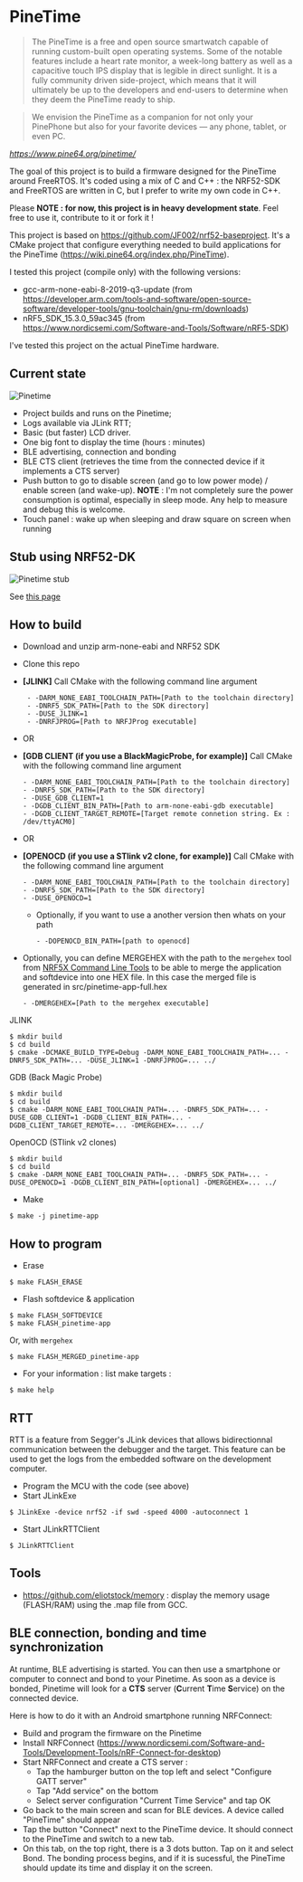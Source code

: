 # PineTime
> The PineTime is a free and open source smartwatch capable of running custom-built open operating systems. Some of the notable features include a heart rate monitor, a week-long battery as well as a capacitive touch IPS display that is legible in direct sunlight. It is a fully community driven side-project, which means that it will ultimately be up to the developers and end-users to determine when they deem the PineTime ready to ship.

> We envision the PineTime as a companion for not only your PinePhone but also for your favorite devices — any phone, tablet, or even PC.

*https://www.pine64.org/pinetime/* 

The goal of this project is to build a firmware designed for the PineTime around FreeRTOS.
It's coded using a mix of C and C++ : the NRF52-SDK and FreeRTOS are written in C, but I prefer to write my own code in C++.

Please **NOTE : for now, this project is in heavy development state**. Feel free to use it, contribute to it or fork it !

This project is based on https://github.com/JF002/nrf52-baseproject.
It's a CMake project that configure everything needed to build applications for the PineTime (https://wiki.pine64.org/index.php/PineTime).

I tested this project (compile only) with the following versions:

  * gcc-arm-none-eabi-8-2019-q3-update (from https://developer.arm.com/tools-and-software/open-source-software/developer-tools/gnu-toolchain/gnu-rm/downloads)
  * nRF5_SDK_15.3.0_59ac345 (from https://www.nordicsemi.com/Software-and-Tools/Software/nRF5-SDK)
  
I've tested this project on the actual PineTime hardware.

## Current state

![Pinetime](./images/pinetime.jpg "Pinetime")

 * Project builds and runs on the Pinetime;
 * Logs available via JLink RTT;
 * Basic (but faster) LCD driver.
 * One big font to display the time (hours : minutes)
 * BLE advertising, connection and bonding
 * BLE CTS client (retrieves the time from the connected device if it implements a CTS server)
 * Push button to go to disable screen (and go to low power mode) / enable screen (and wake-up). **NOTE** : I'm not completely sure the power consumption is optimal, especially in sleep mode. Any help to measure and debug this is welcome.
 * Touch panel : wake up when sleeping and draw square on screen when running 

## Stub using NRF52-DK
![Pinetime stub](./images/pinetimestub1.jpg "PinetimeStub")

See [this page](./doc/PinetimeStubWithNrf52DK.md)

## How to build

  * Download and unzip arm-none-eabi and NRF52 SDK
  * Clone this repo
  * **[JLINK]** Call CMake with the following command line argument
  
         - -DARM_NONE_EABI_TOOLCHAIN_PATH=[Path to the toolchain directory] 
         - -DNRF5_SDK_PATH=[Path to the SDK directory]
         - -DUSE_JLINK=1
         - -DNRFJPROG=[Path to NRFJProg executable]
      
  * OR
  * **[GDB CLIENT (if you use a BlackMagicProbe, for example)]** Call CMake with the following command line argument
                                                                        
        - -DARM_NONE_EABI_TOOLCHAIN_PATH=[Path to the toolchain directory] 
        - -DNRF5_SDK_PATH=[Path to the SDK directory]
        - -DUSE_GDB_CLIENT=1
        - -DGDB_CLIENT_BIN_PATH=[Path to arm-none-eabi-gdb executable]
        - -DGDB_CLIENT_TARGET_REMOTE=[Target remote connetion string. Ex : /dev/ttyACM0]
        
  * OR
  * **[OPENOCD (if you use a STlink v2 clone, for example)]** Call CMake with the following command line argument
                                                                      
        - -DARM_NONE_EABI_TOOLCHAIN_PATH=[Path to the toolchain directory] 
        - -DNRF5_SDK_PATH=[Path to the SDK directory]
        - -DUSE_OPENOCD=1
        
      * Optionally, if you want to use a another version then whats on your path
   
            - -DOPENOCD_BIN_PATH=[path to openocd]


  * Optionally, you can define MERGEHEX with the path to the ```mergehex``` tool from [NRF5X Command Line Tools](https://infocenter.nordicsemi.com/index.jsp?topic=%2Fug_nrf5x_cltools%2FUG%2Fcltools%2Fnrf5x_command_line_tools_lpage.html&cp=6_1) to be able to merge the application and softdevice into one HEX file. In this case the merged file is generated in src/pinetime-app-full.hex
    
        - -DMERGEHEX=[Path to the mergehex executable]

JLINK
```
$ mkdir build
$ cd build
$ cmake -DCMAKE_BUILD_TYPE=Debug -DARM_NONE_EABI_TOOLCHAIN_PATH=... -DNRF5_SDK_PATH=... -DUSE_JLINK=1 -DNRFJPROG=... ../
```

GDB (Back Magic Probe)
```
$ mkdir build
$ cd build
$ cmake -DARM_NONE_EABI_TOOLCHAIN_PATH=... -DNRF5_SDK_PATH=... -DUSE_GDB_CLIENT=1 -DGDB_CLIENT_BIN_PATH=... -DGDB_CLIENT_TARGET_REMOTE=... -DMERGEHEX=... ../
```

OpenOCD (STlink v2 clones)
```
$ mkdir build
$ cd build
$ cmake -DARM_NONE_EABI_TOOLCHAIN_PATH=... -DNRF5_SDK_PATH=... -DUSE_OPENOCD=1 -DGDB_CLIENT_BIN_PATH=[optional] -DMERGEHEX=... ../
```

  * Make
```
$ make -j pinetime-app
```  

## How to program

 * Erase
 
```
$ make FLASH_ERASE
```   

* Flash softdevice & application

```
$ make FLASH_SOFTDEVICE
$ make FLASH_pinetime-app
```

Or, with ```mergehex```

```
$ make FLASH_MERGED_pinetime-app
```

* For your information : list make targets :

```
$ make help
```



 

## RTT

RTT is a feature from Segger's JLink devices that allows bidirectionnal communication between the debugger and the target.
This feature can be used to get the logs from the embedded software on the development computer.

  * Program the MCU with the code (see above)
  * Start JLinkExe
  
```
$ JLinkExe -device nrf52 -if swd -speed 4000 -autoconnect 1
```

  * Start JLinkRTTClient
  
```
$ JLinkRTTClient
```

## Tools

 - https://github.com/eliotstock/memory : display the memory usage (FLASH/RAM) using the .map file from GCC.
 
## BLE connection, bonding and time synchronization
At runtime, BLE advertising is started. You can then use a smartphone or computer to connect and bond to your Pinetime. 
As soon as a device is bonded, Pinetime will look for a **CTS** server (**C**urrent **T**ime **S**ervice) on the connected device.

Here is how to do it with an Android smartphone running NRFConnect:

* Build and program the firmware on the Pinetime
* Install NRFConnect (https://www.nordicsemi.com/Software-and-Tools/Development-Tools/nRF-Connect-for-desktop)
* Start NRFConnect and create a CTS server : 
    - Tap the hamburger button on the top left and select "Configure GATT server"
    - Tap "Add service" on the bottom
    - Select server configuration "Current Time Service" and tap OK
* Go back to the main screen and scan for BLE devices. A device called "PineTime" should appear
* Tap the button "Connect" next to the PineTime device. It should connect to the PineTime and switch to a new tab.
* On this tab, on the top right, there is a 3 dots button. Tap on it and select Bond. The bonding process begins, and if it is sucessful, the PineTime should update its time and display it on the screen.
      